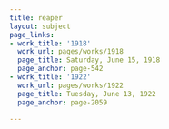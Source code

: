 ```yaml
---
title: reaper
layout: subject
page_links:
- work_title: '1918'
  work_url: pages/works/1918
  page_title: Saturday, June 15, 1918
  page_anchor: page-542
- work_title: '1922'
  work_url: pages/works/1922
  page_title: Tuesday, June 13, 1922
  page_anchor: page-2059

---
```

